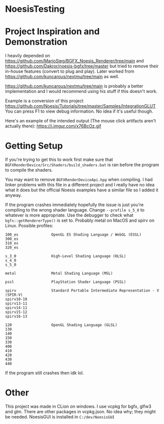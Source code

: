 # NoesisTesting
# Project Inspiration and Demonstration
I heavily depended on https://github.com/MarioSieg/BGFX_Noesis_Renderer/tree/main and https://github.com/Dakror/noesis-bgfx/tree/master but tried to remove their in-house features (convert to plug and play).
Later worked from https://github.com/kuncarous/nextmu/tree/main as well.

https://github.com/kuncarous/nextmu/tree/main is probably a better implementation and I would recommend using his stuff if this doesn't work.

Example is a conversion of this project https://github.com/Noesis/Tutorials/tree/master/Samples/IntegrationGLUT
You can press F1 to view debug information. No idea if it's useful though.

Here's an example of the intended output (The mouse click artifacts aren't actually there):
https://i.imgur.com/x76BcOz.gif

# Getting Setup
If you're trying to get this to work first make sure that `BGFXRenderDevice/Src/Shaders/build_shaders.bat` is ran before the program to compile the shaders.

You may want to remove `BGFXRenderDeviceApi.hpp` when compiling. I had linker problems with this file in a different project and I really have no idea what it does but the official Noesis examples have a similar file so I added it anyway.

If the program crashes immediately hopefully the issue is just you're compiling to the wrong shader language.
Change `--profile s_5_0` to whatever is more appropriate. Use the debugger to check what `bgfx::getRendererType()` is set to. Probably metal on MacOS and spirv on Linux.
Possible profiles:
```
100_es               OpenGL ES Shading Language / WebGL (ESSL)
300_es
310_es
320_es

s_3_0                High-Level Shading Language (HLSL)
s_4_0
s_5_0

metal                Metal Shading Language (MSL)

pssl                 PlayStation Shader Language (PSSL)

spirv                Standard Portable Intermediate Representation - V (SPIR-V)
spirv10-10
spirv13-11
spirv14-11
spirv15-12
spirv16-13

120                  OpenGL Shading Language (GLSL)
130
140
150
330
400
410
420
430
440
```

If the program still crashes then idk lol.

# Other

This project was made in CLion on windows. I use vcpkg for bgfx, glfw3 and glm. There are other packages in vcpkg.json. No idea why; they might be needed. 
NoesisGUI is installed in `C:/dev/NoesisGUI`
